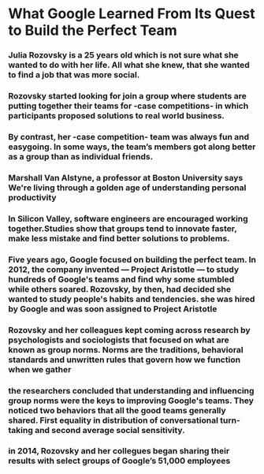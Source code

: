 # What Google Learned From Its Quest to Build the Perfect Team

### Julia Rozovsky is a 25 years old which is not sure what she wanted to do with her life. All what she knew, that she wanted to find a job that was more social.
### Rozovsky started looking for join a group where students are putting together their teams for -case competitions- in which participants proposed solutions to real world business.
### By contrast, her -case competition- team was always fun and easygoing. In some ways, the team’s members got along better as a group than as individual friends.
### Marshall Van Alstyne, a professor at Boston University says **We're living through a golden age of understanding personal productivity**
### In Silicon Valley, software engineers are encouraged working together.Studies show that groups tend to innovate faster, make less mistake and find better solutions to problems.
### Five years ago, Google focused on building the perfect team. In 2012, the company invented — Project Aristotle — to study hundreds of Google's teams and find why some stumbled while others soared. Rozovsky, by then, had decided she wanted to study people's habits and tendencies. she was hired by Google and was soon assigned to Project Aristotle
### Rozovsky and her colleagues kept coming across research by psychologists and sociologists that focused on what are known as **group norms**. Norms are the traditions, behavioral standards and unwritten rules that govern how we function when we gather
### the researchers concluded that understanding and influencing group norms were the keys to improving Google's teams. They noticed two behaviors that all the good teams generally shared. First **equality in distribution of conversational turn-taking** and second **average social sensitivity**.
### in 2014, Rozovsky and her collegues began sharing their results with select groups of Google’s 51,000 employees